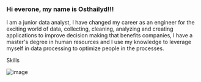 ### Hi everone, my name is Osthailyd!!!

I am a junior data analyst, I have changed my career as an engineer for the exciting world of data, collecting, cleaning, analyzing and creating applications to improve decision making that benefits companies, I have a master's degree in human resources and I use my knowledge to leverage myself in data processing to optimize people in the processes.

Skills

![image](https://github.com/Bautistao2/Bautistao2/assets/127142276/ffd039de-7cf4-406b-a5a8-654f5362b735)




